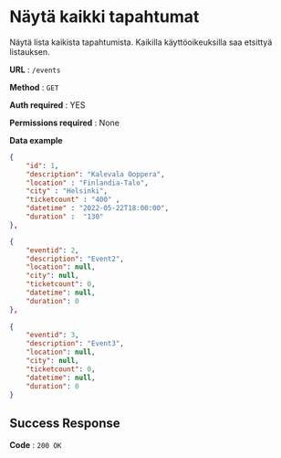 # Näytä kaikki tapahtumat

Näytä lista kaikista tapahtumista. Kaikilla käyttöoikeuksilla saa etsittyä listauksen. 

**URL** : `/events`

**Method** : `GET`

**Auth required** : YES

**Permissions required** : None

**Data example** 

```json
{
    "id": 1,
    "description": "Kalevala Ooppera",
    "location" : "Finlandia-Talo",
    "city" : "Helsinki",
    "ticketcount" : "400" ,
    "datetime" : "2022-05-22T18:00:00",
    "duration" :  "130"
}, 

{
    "eventid": 2,
    "description": "Event2",
    "location": null,
    "city": null,
    "ticketcount": 0,
    "datetime": null,
    "duration": 0
},
    
{
    "eventid": 3,
    "description": "Event3",
    "location": null,
    "city": null,
    "ticketcount": 0,
    "datetime": null,
    "duration": 0
}
```
## Success Response

**Code** : `200 OK`